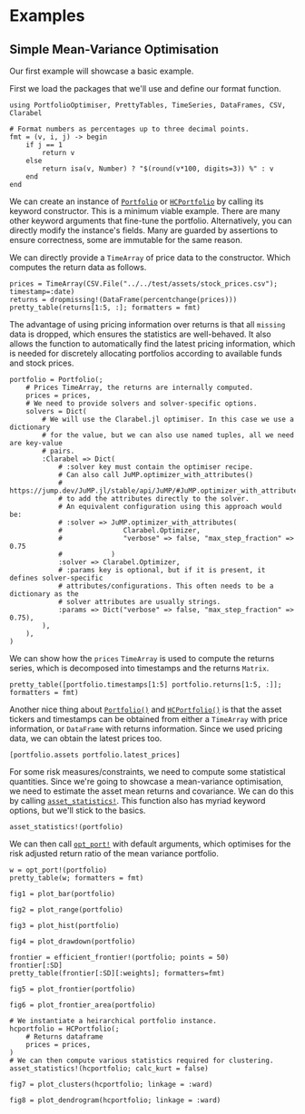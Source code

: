 # Examples

## Simple Mean-Variance Optimisation

Our first example will showcase a basic example.

First we load the packages that we'll use and define our format function.

```@example 1; continued=true
using PortfolioOptimiser, PrettyTables, TimeSeries, DataFrames, CSV, Clarabel

# Format numbers as percentages up to three decimal points.
fmt = (v, i, j) -> begin
    if j == 1
        return v
    else
        return isa(v, Number) ? "$(round(v*100, digits=3)) %" : v
    end
end
```

We can create an instance of [`Portfolio`](@ref) or [`HCPortfolio`](@ref) by calling its keyword constructor. This is a minimum viable example. There are many other keyword arguments that fine-tune the portfolio. Alternatively, you can directly modify the instance's fields. Many are guarded by assertions to ensure correctness, some are immutable for the same reason.

We can directly provide a `TimeArray` of price data to the constructor. Which computes the return data as follows.

```@example 1
prices = TimeArray(CSV.File("../../test/assets/stock_prices.csv"); timestamp=:date)
returns = dropmissing!(DataFrame(percentchange(prices)))
pretty_table(returns[1:5, :]; formatters = fmt)
```

The advantage of using pricing information over returns is that all `missing` data is dropped, which ensures the statistics are well-behaved. It also allows the function to automatically find the latest pricing information, which is needed for discretely allocating portfolios according to available funds and stock prices.

```@example 1
portfolio = Portfolio(;
    # Prices TimeArray, the returns are internally computed.
    prices = prices,
    # We need to provide solvers and solver-specific options.
    solvers = Dict(
        # We will use the Clarabel.jl optimiser. In this case we use a dictionary
        # for the value, but we can also use named tuples, all we need are key-value
        # pairs.
        :Clarabel => Dict(
            # :solver key must contain the optimiser recipe.
            # Can also call JuMP.optimizer_with_attributes()
            # https://jump.dev/JuMP.jl/stable/api/JuMP/#JuMP.optimizer_with_attributes 
            # to add the attributes directly to the solver.
            # An equivalent configuration using this approach would be:
            # :solver => JuMP.optimizer_with_attributes(
            #               Clarabel.Optimizer, 
            #               "verbose" => false, "max_step_fraction" => 0.75
            #            )
            :solver => Clarabel.Optimizer,
            # :params key is optional, but if it is present, it defines solver-specific
            # attributes/configurations. This often needs to be a dictionary as the 
            # solver attributes are usually strings.
            :params => Dict("verbose" => false, "max_step_fraction" => 0.75),
        ),
    ),
)
```

We can show how the `prices` `TimeArray` is used to compute the returns series, which is decomposed into timestamps and the returns `Matrix`.

```@example 1
pretty_table([portfolio.timestamps[1:5] portfolio.returns[1:5, :]]; formatters = fmt)
```

Another nice thing about [`Portfolio()`](@ref) and [`HCPortfolio()`](@ref) is that the asset tickers and timestamps can be obtained from either a `TimeArray` with price information, or `DataFrame` with returns information. Since we used pricing data, we can obtain the latest prices too.

```@example 1
[portfolio.assets portfolio.latest_prices]
```

For some risk measures/constraints, we need to compute some statistical quantities. Since we're going to showcase a mean-variance optimisation, we need to estimate the asset mean returns and covariance. We can do this by calling [`asset_statistics!`](@ref). This function also has myriad keyword options, but we'll stick to the basics.

```@example 1
asset_statistics!(portfolio)
```

We can then call [`opt_port!`](@ref) with default arguments, which optimises for the risk adjusted return ratio of the mean variance portfolio.

```@example 1
w = opt_port!(portfolio)
pretty_table(w; formatters = fmt)
```

```@example 1
fig1 = plot_bar(portfolio)
```

```@example 1
fig2 = plot_range(portfolio)
```

```@example 1
fig3 = plot_hist(portfolio)
```

```@example 1
fig4 = plot_drawdown(portfolio)
```

```@example 1
frontier = efficient_frontier!(portfolio; points = 50)
frontier[:SD]
pretty_table(frontier[:SD][:weights]; formatters=fmt)
```

```@example 1
fig5 = plot_frontier(portfolio)
```

```@example 1
fig6 = plot_frontier_area(portfolio)
```

```@example 1
# We instantiate a heirarchical portfolio instance.
hcportfolio = HCPortfolio(;
    # Returns dataframe
    prices = prices,
)
# We can then compute various statistics required for clustering.
asset_statistics!(hcportfolio; calc_kurt = false)
```

```@example 1
fig7 = plot_clusters(hcportfolio; linkage = :ward)
```

```@example 1
fig8 = plot_dendrogram(hcportfolio; linkage = :ward)
```
